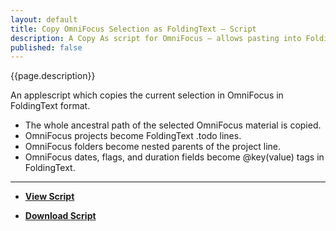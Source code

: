 ```yaml
---
layout: default
title: Copy OmniFocus Selection as FoldingText – Script
description: A Copy As script for OmniFocus – allows pasting into FoldingText
published: false
---
```


{{page.description}}

An applescript which copies the current selection in OmniFocus in FoldingText format.

- The whole ancestral path of the selected OmniFocus material is copied.
- OmniFocus projects become FoldingText .todo lines.
- OmniFocus folders become nested parents of the project line.
- OmniFocus dates, flags, and duration fields become @key(value) tags in FoldingText.

***

- [**View Script**](https://github.com/RobTrew/tree-tools/blob/master/FoldingText%20scripts/Import%20Export/OmniFocusCopyasFoldingText.applescript)
 
- [**Download Script**](https://github.com/RobTrew/tree-tools/blob/master/FoldingText%20scripts/Import%20Export/OmniFocusCopyasFoldingText.scpt?raw=true)